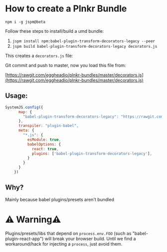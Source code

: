 # How to create a Plnkr Bundle

`npm i -g jspm@beta`

Follow these steps to install/build a umd bundle:

1. `jspm install npm:babel-plugin-transform-decorators-legacy --peer`
2. `jspm build babel-plugin-transform-decorators-legacy decorators.js`

This creates a `decorators.js` file:

Git commit and push to master, now you load this file from:

[https://rawgit.com/eggheadio/plnkr-bundles/master/decorators.js](https://rawgit.com/eggheadio/plnkr-bundles/master/decorators.js)

## Usage:
```js
SystemJS.config({
      map: {
        "babel-plugin-transform-decorators-legacy": "https://rawgit.com/eggheadio/plnkr-bundles/master/decorators.js"     
      },      
      transpiler: "plugin-babel",
      meta: {
        "*.js": {
          esModule: true,
          babelOptions: {
            react: true,
            plugins: ['babel-plugin-transform-decorators-legacy'],
          }
        }
      }
    })
```


## Why?
Mainly because babel plugins/presets aren't bundled

# ⚠️ Warning⚠️

Plugins/presets/libs that depend on `process.env.FOO` (such as "babel-plugin-react-app") will break your browser build. Until
we find a workaround/hack for injecting a `process`, just avoid
them.